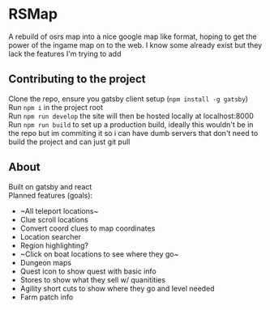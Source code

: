 # RSMap
A rebuild of osrs map into a nice google map like format, hoping to get the power of the ingame map on to the web. I know some already exist but they lack the features I'm trying to add
## Contributing to the project
Clone the repo, ensure you gatsby client setup (`npm install -g gatsby`)  
Run `npm i` in the project root  
Run `npm run develop` the site will then be hosted locally at localhost:8000
Run `npm run build` to set up a production build, ideally this wouldn't be in the repo but im commiting it so i can have dumb servers that don't need to build the project and can just git pull

## About
Built on gatsby and react  
Planned features (goals):
- ~All teleport locations~
- Clue scroll locations
- Convert coord clues to map coordinates
- Location searcher
- Region highlighting?
- ~Click on boat locations to see where they go~
- Dungeon maps
- Quest icon to show quest with basic info
- Stores to show what they sell w/ quanitities 
- Agility short cuts to show where they go and level needed
- Farm patch info
